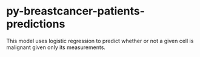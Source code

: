 # py-breastcancer-patients-predictions
This model uses logistic regression to predict whether or not a given cell is malignant given only its measurements.

